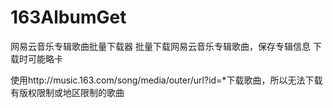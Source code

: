 # 163AlbumGet
网易云音乐专辑歌曲批量下载器
批量下载网易云音乐专辑歌曲，保存专辑信息
下载时可能略卡

使用http://music.163.com/song/media/outer/url?id=*下载歌曲，所以无法下载有版权限制或地区限制的歌曲
